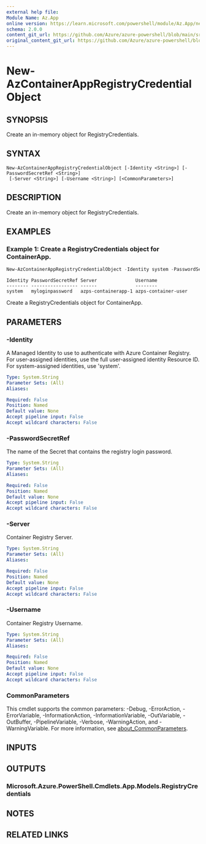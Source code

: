 ```yaml
---
external help file: 
Module Name: Az.App
online version: https://learn.microsoft.com/powershell/module/Az.App/new-azcontainerappregistrycredentialobject
schema: 2.0.0
content_git_url: https://github.com/Azure/azure-powershell/blob/main/src/App/help/New-AzContainerAppRegistryCredentialObject.md
original_content_git_url: https://github.com/Azure/azure-powershell/blob/main/src/App/help/New-AzContainerAppRegistryCredentialObject.md
---
```


# New-AzContainerAppRegistryCredentialObject

## SYNOPSIS
Create an in-memory object for RegistryCredentials.

## SYNTAX

```
New-AzContainerAppRegistryCredentialObject [-Identity <String>] [-PasswordSecretRef <String>]
 [-Server <String>] [-Username <String>] [<CommonParameters>]
```

## DESCRIPTION
Create an in-memory object for RegistryCredentials.

## EXAMPLES

### Example 1: Create a RegistryCredentials object for ContainerApp.
```powershell
New-AzContainerAppRegistryCredentialObject -Identity system -PasswordSecretRef "myloginpassword" -Server azps-containerapp-1 -Username azps-container-user
```

```output
Identity PasswordSecretRef Server              Username
-------- ----------------- ------              --------
system   myloginpassword   azps-containerapp-1 azps-container-user
```

Create a RegistryCredentials object for ContainerApp.

## PARAMETERS

### -Identity
A Managed Identity to use to authenticate with Azure Container Registry.
For user-assigned identities, use the full user-assigned identity Resource ID.
For system-assigned identities, use 'system'.

```yaml
Type: System.String
Parameter Sets: (All)
Aliases:

Required: False
Position: Named
Default value: None
Accept pipeline input: False
Accept wildcard characters: False
```

### -PasswordSecretRef
The name of the Secret that contains the registry login password.

```yaml
Type: System.String
Parameter Sets: (All)
Aliases:

Required: False
Position: Named
Default value: None
Accept pipeline input: False
Accept wildcard characters: False
```

### -Server
Container Registry Server.

```yaml
Type: System.String
Parameter Sets: (All)
Aliases:

Required: False
Position: Named
Default value: None
Accept pipeline input: False
Accept wildcard characters: False
```

### -Username
Container Registry Username.

```yaml
Type: System.String
Parameter Sets: (All)
Aliases:

Required: False
Position: Named
Default value: None
Accept pipeline input: False
Accept wildcard characters: False
```

### CommonParameters
This cmdlet supports the common parameters: -Debug, -ErrorAction, -ErrorVariable, -InformationAction, -InformationVariable, -OutVariable, -OutBuffer, -PipelineVariable, -Verbose, -WarningAction, and -WarningVariable. For more information, see [about_CommonParameters](http://go.microsoft.com/fwlink/?LinkID=113216).

## INPUTS

## OUTPUTS

### Microsoft.Azure.PowerShell.Cmdlets.App.Models.RegistryCredentials

## NOTES

## RELATED LINKS

